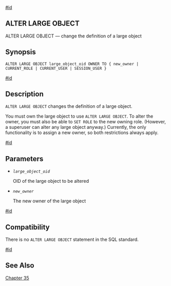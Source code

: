 [#id](#SQL-ALTERLARGEOBJECT)

## ALTER LARGE OBJECT

ALTER LARGE OBJECT — change the definition of a large object

## Synopsis

```
ALTER LARGE OBJECT large_object_oid OWNER TO { new_owner | CURRENT_ROLE | CURRENT_USER | SESSION_USER }
```

[#id](#id-1.9.3.18.5)

## Description

`ALTER LARGE OBJECT` changes the definition of a large object.

You must own the large object to use `ALTER LARGE OBJECT`. To alter the owner, you must also be able to `SET ROLE` to the new owning role. (However, a superuser can alter any large object anyway.) Currently, the only functionality is to assign a new owner, so both restrictions always apply.

[#id](#id-1.9.3.18.6)

## Parameters

* *`large_object_oid`*

  OID of the large object to be altered

* *`new_owner`*

  The new owner of the large object

[#id](#id-1.9.3.18.7)

## Compatibility

There is no `ALTER LARGE OBJECT` statement in the SQL standard.

[#id](#id-1.9.3.18.8)

## See Also

[Chapter 35](largeobjects)
